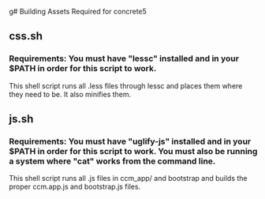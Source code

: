 g# Building Assets Required for concrete5

## css.sh

### Requirements: You must have "lessc" installed and in your $PATH in order for this script to work. 

This shell script runs all .less files through lessc and places them where they need to be. It also minifies them.

## js.sh

### Requirements: You must have "uglify-js" installed and in your $PATH in order for this script to work. You must also be running a system where "cat" works from the command line.

This shell script runs all .js files in ccm_app/ and bootstrap and builds the proper ccm.app.js and bootstrap.js files.
